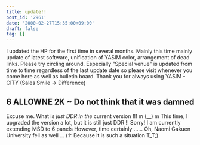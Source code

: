 ```yaml
---
title: update!!
post_id: '2961'
date: '2000-02-27T15:35:00+09:00'
draft: false
tag: []
---
```


I updated the HP for the first time in several months. Mainly this time mainly update of latest software, unification of YASIM color, arrangement of dead links. Please try circling around. Especially "Special venue" is updated from time to time regardless of the last update date so please visit whenever you come here as well as bulletin board. Thank you for always using YASiM - CITY (Sales Smile → Difference)

## 6 ALLOWNE 2K ~ Do not think that it was damned

Excuse me. What is _just DDR in the_ current version !!! m (__) m This time, I upgraded the version a lot, but it is still just DDR !! Sorry! I am currently extending MSD to 6 panels However, time certainly ...... Oh, Naomi Gakuen University fell as well ... (↑ Because it is such a situation T_T;)